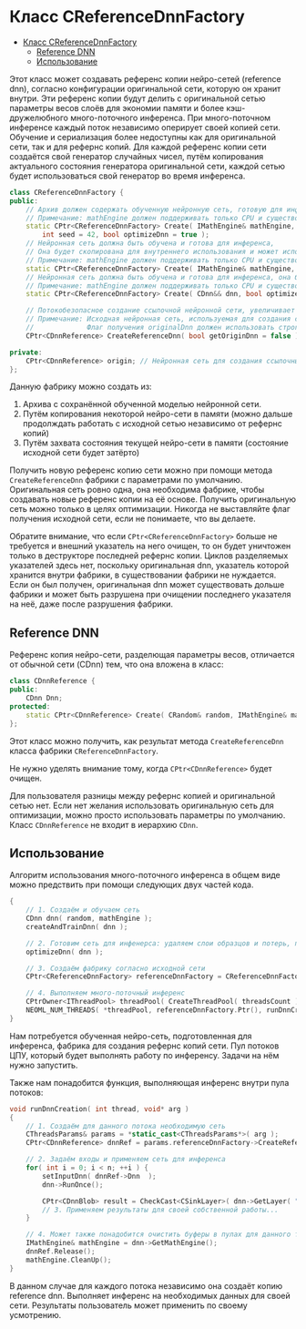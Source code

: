 # Класс CReferenceDnnFactory

<!-- TOC -->

- [Класс CReferenceDnnFactory](#класс-creferencednnfactory)
    - [Reference DNN](#reference-dnn)
    - [Использование](#использование)

<!-- /TOC -->

Этот класс может создавать референс копии нейро-сетей (reference dnn), согласно конфигурации оригинальной сети, которую он хранит внутри.
Эти референс копии будут делить с оригинальной сетью параметры весов слоёв для экономии памяти и более кэш-дружелюбного много-поточного инференса.
При много-поточном инференсе каждый поток независимо оперирует своей копией сети.
Обучение и сериализация более недоступны как для оригинальной сети, так и для рефернс копий.
Для каждой референс копии сети создаётся свой генератор случайных чисел, путём копирования актуального состояния генератора оригинальной сети,
каждой сетью будет использоваться свой генератор во время инференса.
```cpp
class CReferenceDnnFactory {
public:
    // Архив должен содержать обученную нейронную сеть, готовую для инференса
    // Примечание: mathEngine должен поддерживать только CPU и существовать дольше объекта CReferenceDnnFactory
    static CPtr<CReferenceDnnFactory> Create( IMathEngine& mathEngine, CArchive& archive,
        int seed = 42, bool optimizeDnn = true );
    // Нейронная сеть должна быть обучена и готова для инференса,
    // Она будет скопирована для внутреннего использования и может использоваться дальше как обычно
    // Примечание: mathEngine должен поддерживать только CPU и существовать дольше объекта CReferenceDnnFactory
    static CPtr<CReferenceDnnFactory> Create( IMathEngine& mathEngine, const CDnn& dnn, bool optimizeDnn = true );
    // Нейронная сеть должна быть обучена и готова для инференса, она будет перемещена внутрь и не может использоваться снаружи.
    // Примечание: mathEngine должен поддерживать только CPU и существовать дольше объекта CReferenceDnnFactory
    static CPtr<CReferenceDnnFactory> Create( CDnn&& dnn, bool optimizeDnn = true );

    // Потокобезопасное создание ссылочной нейронной сети, увеличивает счётчик
    // Примечание: Исходная нейронная сеть, используемая для создания ссылочных нейронных сетей, может также использоваться как ещё одна ссылочная нейронная сеть (оптимизация)
    //             Флаг получения originalDnn должен использовать строго для одного потока.
    CPtr<CDnnReference> CreateReferenceDnn( bool getOriginDnn = false );

private:
    CPtr<CDnnReference> origin; // Нейронная сеть для создания ссылочных нейронных сетей
};
```
Данную фабрику можно создать из:
1. Архива с сохранённой обученной моделью нейронной сети.
2. Путём копирования некоторой нейро-сети в памяти (можно дальше продолждать работать с исходной сетью независимо от рефернс копий)
3. Путём захвата состояния текущей нейро-сети в памяти (состояние исходной сети будет затёрто)

Получить новую референс копию сети можно при помощи метода `CreateReferenceDnn` фабрики с параметрами по умолчанию.
Оригинальная сеть ровно одна, она необходима фабрике, чтобы создавать новые референс копии на её основе.
Получить оригинальную сеть можно только в целях оптимизации.
Никогда не выставляйте флаг получения исходной сети, если не понимаете, что вы делаете.

Обратите внимание, что если `CPtr<CReferenceDnnFactory>` больше не требуется и внешний указатель на него очищен, то он будет уничтожен только в деструкторе последней рефернс копии.
Циклов разделяемых указателей здесь нет, поскольку оригинальная dnn, указатель которой хранится внутри фабрики, в существовании фабрики не нуждается.
Если он был получен, оригинальная dnn может существовать дольше фабрики и может быть разрушена при очищении последнего указателя на неё, даже после разрушения фабрики.


## Reference DNN

Референс копия нейро-сети, разделющая параметры весов, отличается от обычной сети (CDnn) тем, что она вложена в класс:
```cpp
class CDnnReference {
public:
    CDnn Dnn;
protected:
    static CPtr<CDnnReference> Create( CRandom& random, IMathEngine& mathEngine );
};
```
Этот класс можно получить, как результат метода `CreateReferenceDnn` класса фабрики `CReferenceDnnFactory`.

Не нужно уделять внимание тому, когда `CPtr<CDnnReference>` будет очищен.

Для пользователя разницы между рефернс копией и оригинальной сетью нет.
Если нет желания использовать оригинальную сеть для оптимизации, можно просто использовать параметры по умолчанию.
Класс `CDnnReference` не входит в иерархию `CDnn`.


## Использование

Алгоритм использования много-поточного инференса в общем виде можно предствить при помощи следующих двух частей кода.
```cpp
{
	// 1. Создаём и обучаем сеть
	CDnn dnn( random, mathEngine );
	createAndTrainDnn( dnn );

	// 2. Готовим сеть для инфенерса: удаляем слои образцов и потерь, применяем оптимизации
	optimizeDnn( dnn );

	// 3. Создаём фабрику согласно исходной сети
	CPtr<CReferenceDnnFactory> referenceDnnFactory = CReferenceDnnFactory::Create( mathEngine, dnn );

	// 4. Выполняем много-поточный инференс
	CPtrOwner<IThreadPool> threadPool( CreateThreadPool( threadsCount ) );
	NEOML_NUM_THREADS( *threadPool, referenceDnnFactory.Ptr(), runDnnCreation )
}
```
Нам потребуется обученная нейро-сеть, подготовленная для инференса, фабрика для создания рефернс копий сети.
Пул потоков ЦПУ, который будет выполнять работу по инференсу. Задачи на нём нужно запустить.

Также нам понадобится функция, выполняющая инференс внутри пула потоков:
```cpp
void runDnnCreation( int thread, void* arg )
{
	// 1. Создаём для данного потока необходимую сеть
	CThreadsParams& params = *static_cast<CThreadsParams*>( arg );
	CPtr<CDnnReference> dnnRef = params.referenceDnnFactory->CreateReferenceDnn();

	// 2. Задаём входы и применяем сеть для инференса
	for( int i = 0; i < n; ++i ) {
		setInputDnn( dnnRef->Dnn  );
		dnn->RunOnce();

		CPtr<CDnnBlob> result = CheckCast<CSinkLayer>( dnn->GetLayer( "sink" ).Ptr() )->GetBlob();
		// 3. Применяем результаты для своей собственной работы...
	}

	// 4. Может также понадобится очистить буферы в пулах для данного треда после вашей работы
	IMathEngine& mathEngine = dnn->GetMathEngine();
	dnnRef.Release();
	mathEngine.CleanUp();
}
```
В данном случае для каждого потока независимо она создаёт копию reference dnn.
Выполняет инференс на необходимых данных для своей сети.
Результаты пользователь может применить по своему усмотрению.

